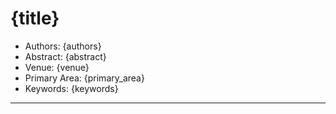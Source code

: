 # {title}

- Authors: {authors}
- Abstract: {abstract}
- Venue: {venue}
- Primary Area: {primary_area}
- Keywords: {keywords}

---

